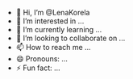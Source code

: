 - 👋 Hi, I’m @LenaKorela
- 👀 I’m interested in ...
- 🌱 I’m currently learning ...
- 💞️ I’m looking to collaborate on ...
- 📫 How to reach me ...
- 😄 Pronouns: ...
- ⚡ Fun fact: ...

<!---
LenaKorela/LenaKorela is a ✨ special ✨ repository because its `README.md` (this file) appears on your GitHub profile.
You can click the Preview link to take a look at your changes.
--->
